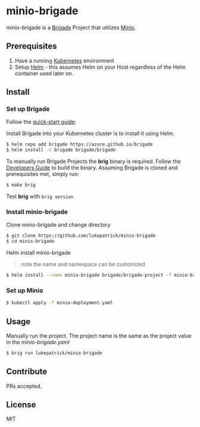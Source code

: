 # minio-brigade


minio-brigade is a [Brigade](https://github.com/Azure/brigade) Project that utilizes [Minio](https://github.com/minio). 

## Prerequisites

1. Have a running [Kubernetes](https://kubernetes.io/docs/setup/) environment
2. Setup [Helm](https://github.com/kubernetes/helm) - this assumes Helm on your Host regardless of the Helm container used later on. 

## Install

### Set up Brigade

Follow the [quick-start guide](https://github.com/Azure/brigade#quickstart):

Install Brigade into your Kubernetes cluster is to install it using Helm.

```bash
$ helm repo add brigade https://azure.github.io/brigade
$ helm install -n brigade brigade/brigade
```

To manually run Brigade Projects the **brig** binary is required. Follow the
[Developers Guide](https://github.com/Azure/brigade/blob/master/docs/topics/developers.md)
to build the binary. Assuming Brigade is cloned and prerequisites met, simply run:
```bash
$ make brig
```
Test **brig** with `brig version`

### Install minio-brigade

Clone minio-brigade and change directory
```bash
$ git clone https://github.com/lukepatrick/minio-brigade
$ cd minio-brigade
```
Helm install minio-brigade
> note the name and namespace can be customized
```bash
$ helm install --name minio-brigade brigade/brigade-project -f minio-brigade.yaml
```

### Set up Minio

```bash
$ kubectl apply -f minio-deployment.yaml
```

## Usage

Manually run the project. The project name is the same as the project value in
the *minio-brigade.yaml*
```bash
$ brig run lukepatrick/minio-brigade
```

## Contribute

PRs accepted.

## License

MIT